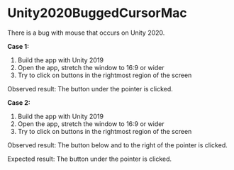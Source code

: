 # Unity2020BuggedCursorMac

There is a bug with mouse that occurs on Unity 2020.

**Case 1:**
1) Build the app with Unity 2019
2) Open the app, stretch the window to 16:9 or wider
3) Try to click on buttons in the rightmost region of the screen

Observed result: The button under the pointer is clicked.


**Case 2:**
1) Build the app with Unity 2019
2) Open the app, stretch the window to 16:9 or wider
3) Try to click on buttons in the rightmost region of the screen

Observed result: The button below and to the right of the pointer is clicked.

Expected result: The button under the pointer is clicked.

